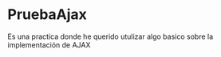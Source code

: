 # PruebaAjax
Es  una practica donde he querido utulizar algo basico sobre la implementación de AJAX
